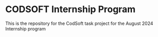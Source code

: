 # CODSOFT Internship Program
This is the repository for the CodSoft task project for the August 2024 Internship program
